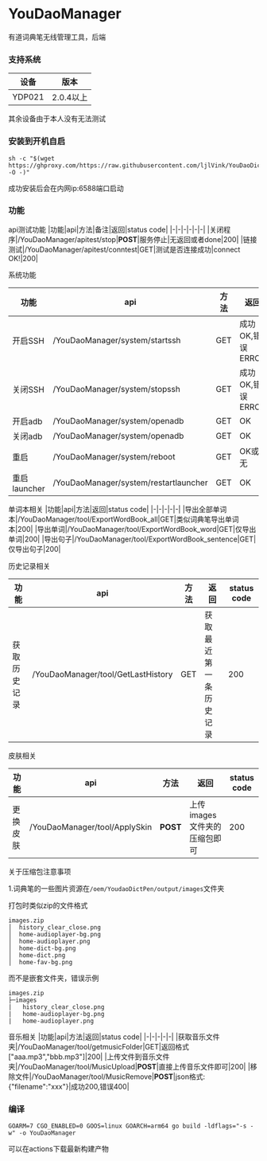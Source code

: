 # YouDaoManager

有道词典笔无线管理工具，后端

### 支持系统
|设备|版本|
|-|-|
|YDP021|2.0.4以上|
其余设备由于本人没有无法测试

### 安装到开机自启

```
sh -c "$(wget https://ghproxy.com/https://raw.githubusercontent.com/ljlVink/YouDaoDict_go/main/install -O -)"
```
成功安装后会在内网ip:6588端口启动

### 功能
api测试功能
|功能|api|方法|备注|返回|status code|
|-|-|-|-|-|-|
|关闭程序|/YouDaoManager/apitest/stop|**POST**|服务停止|无返回或者done|200|
|链接测试|/YouDaoManager/apitest/conntest|GET|测试是否连接成功|connect OK!|200|



系统功能

|功能|api|方法|返回|status code|
|-|-|-|-|-|
|开启SSH|/YouDaoManager/system/startssh|GET|成功OK,错误ERROR|200,400|
|关闭SSH|/YouDaoManager/system/stopssh|GET|成功OK,错误ERROR|200,400|
|开启adb|/YouDaoManager/system/openadb|GET|OK|200|
|关闭adb|/YouDaoManager/system/openadb|GET|OK|200|
|重启|/YouDaoManager/system/reboot|GET|OK或无|200或无响应|
|重启launcher|/YouDaoManager/system/restartlauncher|GET|OK|200|


单词本相关
|功能|api|方法|返回|status code|
|-|-|-|-|-|
|导出全部单词本|/YouDaoManager/tool/ExportWordBook_all|GET|类似词典笔导出单词本|200|
|导出单词|/YouDaoManager/tool/ExportWordBook_word|GET|仅导出单词|200|
|导出句子|/YouDaoManager/tool/ExportWordBook_sentence|GET|仅导出句子|200|

历史记录相关

|功能|api|方法|返回|status code|
|-|-|-|-|-|
|获取历史记录|/YouDaoManager/tool/GetLastHistory|GET|获取最近第一条历史记录|200|


皮肤相关

|功能|api|方法|返回|status code|
|-|-|-|-|-|
|更换皮肤|/YouDaoManager/tool/ApplySkin|**POST**|上传images文件夹的压缩包即可|200|

关于压缩包注意事项

1.词典笔的一些图片资源在`/oem/YoudaoDictPen/output/images`文件夹

打包时类似zip的文件格式

```
images.zip
│  history_clear_close.png
│  home-audioplayer-bg.png
│  home-audioplayer.png
│  home-dict-bg.png
│  home-dict.png
│  home-fav-bg.png
```

而不是嵌套文件夹，错误示例

```
images.zip
├─images
|   history_clear_close.png
|   home-audioplayer-bg.png
|   home-audioplayer.png
```



音乐相关
|功能|api|方法|返回|status code|
|-|-|-|-|-|
|获取音乐文件夹|/YouDaoManager/tool/getmusicFolder|GET|返回格式["aaa.mp3","bbb.mp3"]|200|
|上传文件到音乐文件夹|/YouDaoManager/tool/MusicUpload|**POST**|直接上传音乐文件即可|200|
|移除文件|/YouDaoManager/tool/MusicRemove|**POST**|json格式:{"filename":"xxx"}|成功200,错误400|


### 编译

```
GOARM=7 CGO_ENABLED=0 GOOS=linux GOARCH=arm64 go build -ldflags="-s -w" -o YouDaoManager
```

可以在actions下载最新构建产物

### 